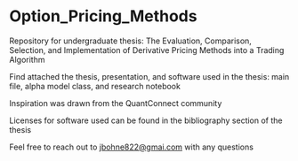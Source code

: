 # Option_Pricing_Methods
 Repository for undergraduate thesis: The Evaluation, Comparison, Selection, and Implementation of Derivative Pricing Methods into a Trading Algorithm
 
 Find attached the thesis, presentation, and software used in the thesis: main file, alpha model class, and research notebook
 
 Inspiration was drawn from the QuantConnect community
 
 Licenses for software used can be found in the bibliography section of the thesis


 Feel free to reach out to jbohne822@gmai.com with any questions
